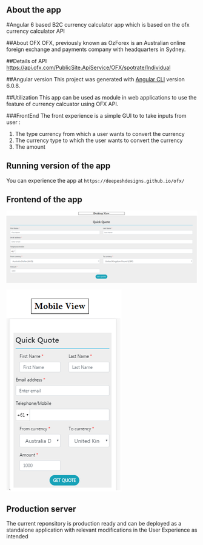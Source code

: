 ## About the app
#Angular 6 based B2C currency calculator app which is based on the ofx currency calculator API

##About OFX
OFX, previously known as OzForex is an Australian online foreign exchange and payments company with headquarters in Sydney.

##Details of API
https://api.ofx.com/PublicSite.ApiService/OFX/spotrate/Individual

##Angular version
This project was generated with [Angular CLI](https://github.com/angular/angular-cli) version 6.0.8.

##Utilization
This app can be used as module in web applications to use the feature of currency calcuator using OFX API. 


###FrontEnd
The front experience is a simple GUI to to take inputs from user :
1. The type currency from which a user wants to convert the currency
2. The currency type to which the user wants to convert the currency
3. The amount 


## Running version of the app
You can experience the app at `https://deepeshdesigns.github.io/ofx/`

## Frontend of the app
![Screenshot](Desktop.png)

![Screenshot](MobileView.png)


## Production server
The current reponsitory is production ready and can be deployed as a standalone application with relevant modifications in the User Experience as intended
